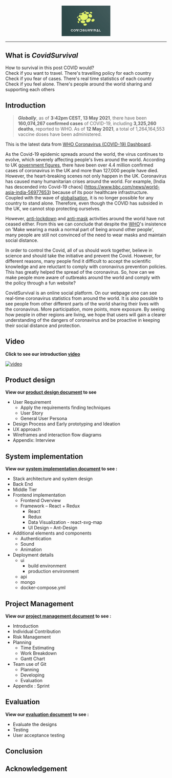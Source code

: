 <p align="center"><img src="resource_report/mainImg.png"width=30%>

___

 ## What is ***CovidSurvival***
How to survival in this post COVID would?  
Check if you want to travel. There's travelling policy for each country  
Check if you fear of cases. There's real time statistics of each country  
Check if you feel alone. There's people around the world sharing and supporting each others  

## Introduction

> ***Globally***, as of **3:42pm CEST, 13 May 2021**, there have been **160,074,267 confirmed cases** of COVID-19, including **3,325,260 deaths**, reported to WHO. As of **12 May 2021**, a total of 1,264,164,553 vaccine doses have been administered.


This is the latest data from [WHO Coronavirus (COVID-19) Dashboard](https://covid19.who.int/).

As the Covid-19 epidemic spreads around the world, the virus continues to evolve, which severely affecting people's lives around the world. According to UK [government figures](https://www.bbc.com/news/uk-51768274), there have been over 4.4 million confirmed cases of coronavirus in the UK and more than 127,000 people have died. However, the heart-breaking scenes not only happen in the UK. Coronavirus has caused many humanitarian crises around the world. For example, [India has descended into Covid-19 chaos] (https://www.bbc.com/news/world-asia-india-56977653) because of its poor healthcare infrastructure.  Coupled with the wave of [globalisation](https://www.bbc.com/news/uk-56864100), it is no longer possible for any country to stand alone. Therefore, even though the COVID has subsided in the UK, we cannot stop protecting ourselves.

However, [anti-lockdown](https://www.reuters.com/world/uk/anti-lockdown-protesters-defy-restrictions-central-london-march-2021-04-24/) and [anti-mask](https://www.thestar.com/news/canada/2021/05/01/hundreds-of-anti-lockdown-anti-mask-protesters-take-to-the-streets-again-in-downtown-barrie.html) activities around the world have not ceased either. From this we can conclude that despite the [WHO](https://www.who.int/emergencies/diseases/novel-coronavirus-2019/advice-for-public/when-and-how-to-use-masks)'s insistence on 'Make wearing a mask a normal part of being around other people', many people are still not convinced of the need to wear masks and maintain social distance.

In order to control the Covid, all of us should work together, believe in science and should take the initiative and prevent the Covid. However, for different reasons, many people find it difficult to accept the scientific knowledge and are reluctant to comply with coronavirus prevention policies. This has greatly helped the spread of the coronavirus. So, how can we make people more aware of outbreaks around the world and comply with the policy through a fun website?

CovidSurvival is an online social platform. On our webpage one can see real-time coronavirus statistics from around the world. It is also possible to see people from other different parts of the world sharing their lives with the coronavirus. More participation, more points, more exposure. By seeing how people in other regions are living, we hope that users will gain a clearer understanding of the dangers of coronavirus and be proactive in keeping their social distance and protection.

## Video

**Click to see our introduction [video]()**

[![video](https://i.imgur.com/lQ47aea.png)](https://youtu.be/Nhgd-mSrreQ "video")


## Product design
**View our [product design document](resource_report/ProductDesign.md) to see**
- User Requirement
  - Apply the requirements finding techniques
  - User Story
  - General User Persona
- Design Process and Early prototyping and Ideation
- UX approach
- Wireframes and interaction flow diagrams
- Appendix: Interview


## System implementation
**View our [system implementation document](resource_report/SystemImplementation.md) to see :**
- Stack architecture and system design
- Back End
- Middle Tier
- Frontend implementation 
	- Frontend Overview 
	- Framework – React + Redux
		- React
		- Redux
		- Data Visualization - react-svg-map
		- UI Design – Ant-Design
-  Additional elements and components
	- Authentication
	- Sound
	- Animation
- Deployment details
  - ui
  	- build environment
  	- production environment
  - api
  - mongo
  - docker-compose.yml


## Project Management
**View our [project management document](resource_report/ProjectManagement.md) to see :**
- Introduction
- Individual Contribution
- Risk Management
- Planning
  - Time Estimating
  - Work Breakdown
  - Gantt Chart
- Team use of Git
	- Planning
	- Developing
	- Evaluation
- Appendix : Sprint


## Evaluation
**View our [evaluation document](resource_report/Evaluation.md) to see :**
- Evaluate the designs
- Testing
- User acceptance testing



## Conclusion


## Acknowledgement
